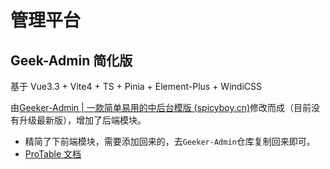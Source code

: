 # 管理平台

## Geek-Admin 简化版

基于 Vue3.3 + Vite4 + TS + Pinia + Element-Plus + WindiCSS

由[Geeker-Admin | 一款简单易用的中后台模版 (spicyboy.cn)](https://docs.spicyboy.cn/)修改而成（目前没有升级最新版），增加了后端模块。

- 精简了下前端模块，需要添加回来的，去`Geeker-Admin`仓库复制回来即可。
- [ProTable 文档](https://juejin.cn/post/7166068828202336263#heading-14)
